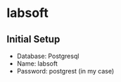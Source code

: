 # labsoft
## Initial Setup

- Database: Postgresql
- Name: labsoft
- Password: postgrest (in my case)
